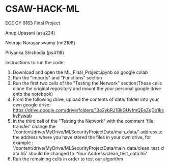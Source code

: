 # CSAW-HACK-ML
ECE GY 9163 Final Project

Anup Upasani (asu224)

Neeraja Narayanswamy (nn2108)

Priyanka Shishodia (ps4118)



Instructions to run the code:

1. Download and open the ML_Final_Project.ipynb on google colab
2. Run the "Imports" and "Functions" section
3. Run the first two cells of the "Testing the Network" section(These cells clone the original repository and mount the your personal google drive onto the notebook)
4. From the following drive, upload the contents of data/ folder into your own google drive: https://drive.google.com/drive/folders/13o2ybRJ1BkGUvfmQEeZqDo1kskyFywab
5. In the third cell of the "Testing the Network" with the comment 'file transfer' change the '/content/drive/MyDrive/MLSecurityProjectData/main_data/' address to the address where you have stored the files in your own drive, for example : '/content/drive/MyDrive/MLSecurityProjectData/main_data/clean_test_data.h5' should be changed to 'Your Address/clean_test_data.h5'
6. Run the remaining cells in order to test our algorithm
